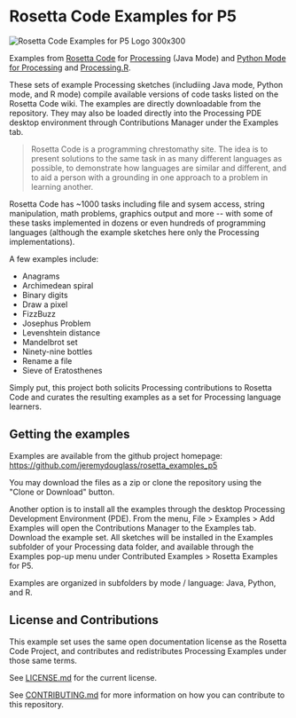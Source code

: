 # Rosetta Code Examples for P5
![Rosetta Code Examples for P5 Logo 300x300](logo/rosetta_examples_p5-logo-300x300.png)

Examples from [Rosetta Code](http://rosettacode.org/)
for [Processing](http://processing.org) (Java Mode)
and [Python Mode for Processing](https://py.processing.org/)
and [Processing.R](https://processing-r.github.io/).


These sets of example Processing sketches (includiing Java mode, Python mode,
and R mode) compile available versions of code tasks listed on the Rosetta Code
wiki. The examples are directly downloadable from the repository. They may
also be loaded directly into the Processing PDE desktop environment through
Contributions Manager under the Examples tab.

> Rosetta Code is a programming chrestomathy site. The idea is to present
> solutions to the same task in as many different languages as possible, to
> demonstrate how languages are similar and different, and to aid a person
> with a grounding in one approach to a problem in learning another.

Rosetta Code has ~1000 tasks including file and sysem access, string
manipulation, math problems, graphics output and more -- with some of these
tasks implemented in dozens or even hundreds of programming languages (although
the example sketches here only the Processing implementations).

A few examples include:

-  Anagrams
-  Archimedean spiral
-  Binary digits
-  Draw a pixel
-  FizzBuzz
-  Josephus Problem
-  Levenshtein distance
-  Mandelbrot set
-  Ninety-nine bottles
-  Rename a file
-  Sieve of Eratosthenes

Simply put, this project both solicits Processing contributions to Rosetta Code
and curates the resulting examples as a set for Processing language learners.


## Getting the examples

Examples are available from the github project homepage:
https://github.com/jeremydouglass/rosetta_examples_p5

You may download the files as a zip or clone the repository using the
"Clone or Download" button.

Another option is to install all the examples through the desktop Processing
Development Environment (PDE). From the menu, File > Examples > Add Examples
will open the Contributions Manager to the Examples tab. Download the example
set. All sketches will be installed in the Examples subfolder of your
Processing data folder, and available through the Examples pop-up menu under 
Contributed Examples > Rosetta Examples for P5.

Examples are organized in subfolders by mode / language: Java, Python, and R.


##  License and Contributions

This example set uses the same open documentation license as the Rosetta Code
Project, and contributes and redistributes Processing Examples under those same
terms.

See [LICENSE.md](LICENSE.md) for the current license.

See [CONTRIBUTING.md](CONTRIBUTING.md) for more information on how you can 
contribute to this repository.


